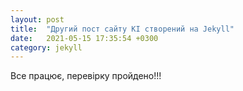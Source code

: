 ```yaml
---
layout: post
title:  "Другий пост сайту КІ створений на Jekyll"
date:   2021-05-15 17:35:54 +0300
category: jekyll
---
```

Все працює, перевірку пройдено!!!

